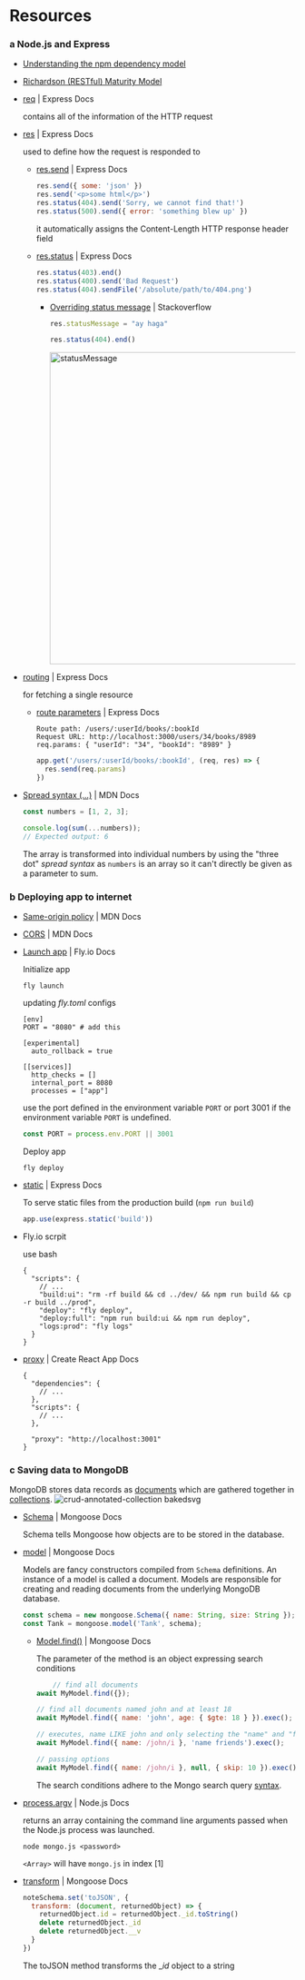 # Resources

### a Node.js and Express
- [Understanding the npm dependency model](https://lexi-lambda.github.io/blog/2016/08/24/understanding-the-npm-dependency-model/)
- [Richardson (RESTful) Maturity Model](https://martinfowler.com/articles/richardsonMaturityModel.html)
- [req](https://expressjs.com/en/4x/api.html#req) | Express Docs

  contains all of the information of the HTTP request
- [res](https://expressjs.com/en/4x/api.html#res) | Express Docs

  used to define how the request is responded to
  - [res.send](https://expressjs.com/en/4x/api.html#res.send) | Express Docs

    ```js
    res.send({ some: 'json' })
    res.send('<p>some html</p>')
    res.status(404).send('Sorry, we cannot find that!')
    res.status(500).send({ error: 'something blew up' })
    ```
    it automatically assigns the Content-Length HTTP response header field
  - [res.status](https://expressjs.com/en/4x/api.html#res.status) | Express Docs
 
    ```js
    res.status(403).end()
    res.status(400).send('Bad Request')
    res.status(404).sendFile('/absolute/path/to/404.png')
    ```

    - [Overriding status message](https://stackoverflow.com/questions/14154337/how-to-send-a-custom-http-status-message-in-node-express/36507614#36507614) | Stackoverflow

      ```js
      res.statusMessage = "ay haga"
      
      res.status(404).end()
      ```

      <img width="550" alt="statusMessage" src="https://github.com/yousefelassal/fullstackopen/assets/76617202/014543b2-8208-4eb5-b023-1e40ccd6fb8f">

      
    
- [routing](https://expressjs.com/en/guide/routing.html) | Express Docs

  for fetching a single resource
  - [route parameters](https://expressjs.com/en/guide/routing.html#route-parameters) | Express Docs

    ```
    Route path: /users/:userId/books/:bookId
    Request URL: http://localhost:3000/users/34/books/8989
    req.params: { "userId": "34", "bookId": "8989" }
    ```
    
    ```js
    app.get('/users/:userId/books/:bookId', (req, res) => {
      res.send(req.params)
    })
    ```
- [Spread syntax (...)](https://developer.mozilla.org/en-US/docs/Web/JavaScript/Reference/Operators/Spread_syntax) | MDN Docs

  ```js
  const numbers = [1, 2, 3];

  console.log(sum(...numbers));
  // Expected output: 6
  ```
  The array is transformed into individual numbers by using the "three dot" _spread syntax_ as `numbers` is an array so it can't directly be given as a parameter to sum.

### b Deploying app to internet
- [Same-origin policy](https://developer.mozilla.org/en-US/docs/Web/Security/Same-origin_policy) | MDN Docs
- [CORS](https://developer.mozilla.org/en-US/docs/Web/HTTP/CORS) | MDN Docs
- [Launch app](https://fly.io/docs/hands-on/launch-app/) | Fly.io Docs

  Initialize app
  ```
  fly launch
  ```
  updating _fly.toml_ configs
  ```
  [env]
  PORT = "8080" # add this
  
  [experimental]
    auto_rollback = true
  
  [[services]]
    http_checks = []
    internal_port = 8080 
    processes = ["app"]
  ```

  use the port defined in the environment variable `PORT` or port 3001 if the environment variable `PORT` is undefined. 
  ```js
  const PORT = process.env.PORT || 3001
  ```
  Deploy app
  ```
  fly deploy
  ```
- [static](https://expressjs.com/en/starter/static-files.html) | Express Docs

  To serve static files from the production build (`npm run build`)
  ```js
  app.use(express.static('build'))
  ```
- Fly.io scrpit

  use bash
  ```
  {
    "scripts": {
      // ...
      "build:ui": "rm -rf build && cd ../dev/ && npm run build && cp -r build ../prod",
      "deploy": "fly deploy",
      "deploy:full": "npm run build:ui && npm run deploy",    
      "logs:prod": "fly logs"
    }
  }
  ```
- [proxy](https://create-react-app.dev/docs/proxying-api-requests-in-development/) | Create React App Docs
  
  ```
  {
    "dependencies": {
      // ...
    },
    "scripts": {
      // ...
    },
  
    "proxy": "http://localhost:3001"
  }
  ```
### c Saving data to MongoDB
MongoDB stores data records as [documents](https://www.mongodb.com/docs/manual/core/document/) which are gathered together in [collections](https://www.mongodb.com/docs/manual/core/databases-and-collections/#collections).
![crud-annotated-collection bakedsvg](https://github.com/yousefelassal/fullstackopen/assets/76617202/32c2dca0-5828-4075-91c8-bf03da911f65)

- [Schema](https://mongoosejs.com/docs/guide.html) | Mongoose Docs

  Schema tells Mongoose how objects are to be stored in the database.
- [model](https://mongoosejs.com/docs/models.html) | Mongoose Docs

  Models are fancy constructors compiled from `Schema` definitions. An instance of a model is called a document. Models are responsible for creating and reading documents from the underlying MongoDB database.
  ```js
  const schema = new mongoose.Schema({ name: String, size: String });
  const Tank = mongoose.model('Tank', schema);
  ```
  - [Model.find()](https://mongoosejs.com/docs/api/model.html#Model.find()) | Mongoose Docs

    The parameter of the method is an object expressing search conditions
    ```js
        // find all documents
    await MyModel.find({});
    
    // find all documents named john and at least 18
    await MyModel.find({ name: 'john', age: { $gte: 18 } }).exec();
    
    // executes, name LIKE john and only selecting the "name" and "friends" fields
    await MyModel.find({ name: /john/i }, 'name friends').exec();
    
    // passing options
    await MyModel.find({ name: /john/i }, null, { skip: 10 }).exec();
    ```
    The search conditions adhere to the Mongo search query [syntax](https://www.mongodb.com/docs/manual/reference/operator/query/).
- [process.argv](https://nodejs.org/docs/latest-v8.x/api/process.html#process_process_argv) | Node.js Docs

   returns an array containing the command line arguments passed when the Node.js process was launched.
  ```
  node mongo.js <password>
  ```
  `<Array>` will have `mongo.js` in index [1]
- [transform](https://mongoosejs.com/docs/api/document.html#transform) | Mongoose Docs
  
  ```js
  noteSchema.set('toJSON', {
    transform: (document, returnedObject) => {
      returnedObject.id = returnedObject._id.toString()
      delete returnedObject._id
      delete returnedObject.__v
    }
  })
  ```
  The toJSON method transforms the __id_ object to a string
